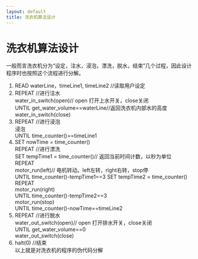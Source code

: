 ```yaml
---
layout: default
title: 洗衣机算法设计
---
```

# 洗衣机算法设计
一般而言洗衣机分为“设定，注水，浸泡，漂洗，脱水，结束”几个过程，因此设计程序时也按照这个流程进行分解。  
1. READ    waterLine，timeLine1, timeLine2 //读取用户设定  
2. REPEAT //进行注水  
    water_in_switch(open)// open 打开上水开关，close关闭  
    UNTIL get_water_volume==waterLine//返回洗衣机内部水的高度  
    water_in_switch(close)  
3. REPEAT //进行浸泡  
    浸泡  
    UNTIL time_counter()==timeLine1  
4. SET nowTime = time_counter()  
REPEAT //进行漂洗  
    SET tempTime1 = time_counter()// 返回当前时间计数，以秒为单位  
    REPEAT  
        motor_run(left)// 电机转动。left左转，right右转，stop停  
    UNTIL time_counter()-tempTime1==3
    SET tempTime2 = time_counter()  
    REPEAT  
        motor_run(right)   
    UNTIL time_counter()-tempTime2==3  
     motor_run(stop)  
UNTIL time_counter()-nowTime==timeLine2  
5. REPEAT //进行脱水  
    water_out_switch(open)// open 打开排水开关，close关闭  
    UNTIL get_water_volume==0  
    water_out_switch(close)  
6. halt(0) //结束   
以上就是对洗衣机的程序的伪代码分解 

